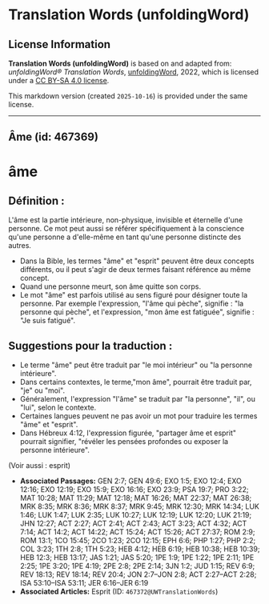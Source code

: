 # Translation Words (unfoldingWord)

## License Information

**Translation Words (unfoldingWord)** is based on and adapted from: _unfoldingWord® Translation Words_, [unfoldingWord](https://unfoldingword.org/utw), 2022, which is licensed under a [CC BY-SA 4.0 license](https://creativecommons.org/licenses/by-sa/4.0/legalcode.en).

This markdown version (created `2025-10-16`) is provided under the same license.



--------------------------------

## Âme (id: 467369)

âme
===

Définition :
------------

L'âme est la partie intérieure, non\-physique, invisible et éternelle d'une personne. Ce mot peut aussi se référer spécifiquement à la conscience qu'une personne a d'elle\-même en tant qu'une personne distincte des autres.

* Dans la Bible, les termes "âme" et "esprit" peuvent être deux concepts différents, ou il peut s'agir de deux termes faisant référence au même concept.
* Quand une personne meurt, son âme quitte son corps.
* Le mot "âme" est parfois utilisé au sens figuré pour désigner toute la personne. Par exemple l'expression, "l'âme qui pèche", signifie : "la personne qui pèche", et l'expression, "mon âme est fatiguée", signifie : "Je suis fatigué".

Suggestions pour la traduction :
--------------------------------

* Le terme "âme" peut être traduit par "le moi intérieur" ou "la personne intérieure".
* Dans certains contextes, le terme,"mon âme", pourrait être traduit par, "je" ou "moi".
* Généralement, l'expression "l'âme" se traduit par "la personne", "il", ou "lui", selon le contexte.
* Certaines langues peuvent ne pas avoir un mot pour traduire les termes "âme" et "esprit".
* Dans Hébreux 4:12, l'expression figurée, "partager âme et esprit" pourrait signifier, "révéler les pensées profondes ou exposer la personne intérieure".

(Voir aussi : esprit)

* **Associated Passages:** GEN 2:7; GEN 49:6; EXO 1:5; EXO 12:4; EXO 12:16; EXO 12:19; EXO 15:9; EXO 16:16; EXO 23:9; PSA 19:7; PRO 3:22; MAT 10:28; MAT 11:29; MAT 12:18; MAT 16:26; MAT 22:37; MAT 26:38; MRK 8:35; MRK 8:36; MRK 8:37; MRK 9:45; MRK 12:30; MRK 14:34; LUK 1:46; LUK 1:47; LUK 2:35; LUK 10:27; LUK 12:19; LUK 12:20; LUK 21:19; JHN 12:27; ACT 2:27; ACT 2:41; ACT 2:43; ACT 3:23; ACT 4:32; ACT 7:14; ACT 14:2; ACT 14:22; ACT 15:24; ACT 15:26; ACT 27:37; ROM 2:9; ROM 13:1; 1CO 15:45; 2CO 1:23; 2CO 12:15; EPH 6:6; PHP 1:27; PHP 2:2; COL 3:23; 1TH 2:8; 1TH 5:23; HEB 4:12; HEB 6:19; HEB 10:38; HEB 10:39; HEB 12:3; HEB 13:17; JAS 1:21; JAS 5:20; 1PE 1:9; 1PE 1:22; 1PE 2:11; 1PE 2:25; 1PE 3:20; 1PE 4:19; 2PE 2:8; 2PE 2:14; 3JN 1:2; JUD 1:15; REV 6:9; REV 18:13; REV 18:14; REV 20:4; JON 2:7–JON 2:8; ACT 2:27–ACT 2:28; ISA 53:10–ISA 53:11; JER 6:16–JER 6:19
* **Associated Articles:** Esprit (ID: `467372@UWTranslationWords`)

